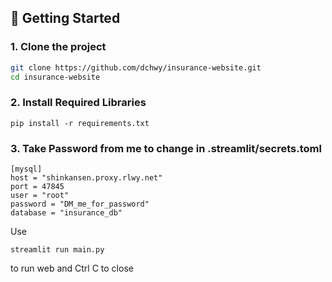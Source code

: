 ## 🚀 Getting Started

### 1. Clone the project

```bash
git clone https://github.com/dchwy/insurance-website.git
cd insurance-website
```

### 2. Install Required Libraries
```
pip install -r requirements.txt
```

### 3. Take Password from me to change in .streamlit/secrets.toml
```
[mysql]
host = "shinkansen.proxy.rlwy.net"
port = 47845
user = "root"
password = "DM_me_for_password"
database = "insurance_db"
```
Use
```
streamlit run main.py
```
to run web and Ctrl C to close
